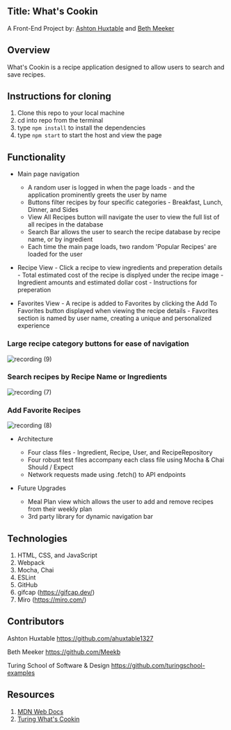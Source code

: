 ## Title: What's Cookin 

A Front-End Project by: [Ashton Huxtable](https://github.com/ahuxtable1327) and [Beth Meeker](https://github.com/Meekb)

## Overview
  What's Cookin is a recipe application designed to allow users to search and save recipes. 

## Instructions for cloning
  1. Clone this repo to your local machine
  2. cd into repo from the terminal
  3. type `npm install` to install the dependencies
  4. type `npm start` to start the host and view the page

## Functionality

   - Main page navigation
     - A random user is logged in when the page loads - and the application prominently greets the user by name
     - Buttons filter recipes by four specific categories - Breakfast, Lunch, Dinner, and Sides
     - View All Recipes button will navigate the user to view the full list of all recipes in the database
     - Search Bar allows the user to search the recipe database by recipe name, or by ingredient
     - Each time the main page loads, two random 'Popular Recipes' are loaded for the user 
   
   - Recipe View
    - Click a recipe to view ingredients and preperation details
    - Total estimated cost of the recipe is displyed under the recipe image
    - Ingredient amounts and estimated dollar cost
    - Instructions for preperation
   
   - Favorites View
    - A recipe is added to Favorites by clicking the Add To Favorites button displayed when viewing the recipe details
    - Favorites section is named by user name, creating a unique and personalized experience

### Large recipe category buttons for ease of navigation

![recording (9)](https://user-images.githubusercontent.com/76264735/119591033-21cf2d80-bd93-11eb-9809-fb9e67b49b88.gif)
   
### Search recipes by Recipe Name or Ingredients

![recording (7)](https://user-images.githubusercontent.com/76264735/119590536-2cd58e00-bd92-11eb-864a-af361aef1027.gif)


### Add Favorite Recipes

![recording (8)](https://user-images.githubusercontent.com/76264735/119590790-b38a6b00-bd92-11eb-8bf3-708e0c4d5b5f.gif)
  
  * Architecture 
    * Four class files - Ingredient, Recipe, User, and RecipeRepository
    * Four robust test files accompany each class file using Mocha & Chai Should / Expect
    * Network requests made using .fetch() to API endpoints 

  * Future Upgrades
    * Meal Plan view which allows the user to add and remove recipes from their weekly plan
    * 3rd party library for dynamic navigation bar

## Technologies
  1. HTML, CSS, and JavaScript
  2. Webpack
  3. Mocha, Chai
  4. ESLint
  5. GitHub
  6. gifcap (https://gifcap.dev/)
  7. Miro (https://miro.com/)

## Contributors

  Ashton Huxtable https://github.com/ahuxtable1327
  
  Beth Meeker https://github.com/Meekb
  
  Turing School of Software & Design https://github.com/turingschool-examples

## Resources
  1. [MDN Web Docs](https://developer.mozilla.org/en-US/)
  2. [Turing What's Cookin](https://frontend.turing.edu/projects/whats-cookin.html)
